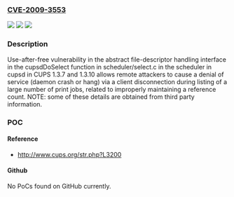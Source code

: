 ### [CVE-2009-3553](https://cve.mitre.org/cgi-bin/cvename.cgi?name=CVE-2009-3553)
![](https://img.shields.io/static/v1?label=Product&message=n%2Fa&color=blue)
![](https://img.shields.io/static/v1?label=Version&message=n%2Fa&color=blue)
![](https://img.shields.io/static/v1?label=Vulnerability&message=n%2Fa&color=brighgreen)

### Description

Use-after-free vulnerability in the abstract file-descriptor handling interface in the cupsdDoSelect function in scheduler/select.c in the scheduler in cupsd in CUPS 1.3.7 and 1.3.10 allows remote attackers to cause a denial of service (daemon crash or hang) via a client disconnection during listing of a large number of print jobs, related to improperly maintaining a reference count.  NOTE: some of these details are obtained from third party information.

### POC

#### Reference
- http://www.cups.org/str.php?L3200

#### Github
No PoCs found on GitHub currently.

